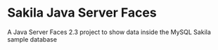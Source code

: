 # Sakila Java Server Faces
A Java Server Faces 2.3 project to show data inside the MySQL Sakila sample database

